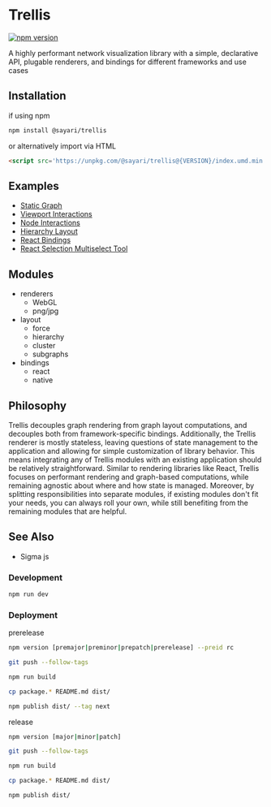 # Trellis
[![npm version](https://badge.fury.io/js/%40sayari%2Ftrellis.svg)](https://badge.fury.io/js/%40sayari%2Ftrellis)

A highly performant network visualization library with a simple, declarative API, plugable renderers, and bindings for different frameworks and use cases

## Installation
if using npm
```bash
npm install @sayari/trellis
```

or alternatively import via HTML
```html
<script src='https://unpkg.com/@sayari/trellis@{VERSION}/index.umd.min.js'></script>
```

## Examples

- [Static Graph](https://observablehq.com/@julietadams/trellis-static-graph-example-2?collection=@julietadams/trellis-examples)
- [Viewport Interactions](https://observablehq.com/@julietadams/trellis-viewport-interaction-example?collection=@julietadams/trellis-examples)
- [Node Interactions](https://observablehq.com/@julietadams/trellis-node-interaction-example)
- [Hierarchy Layout](https://observablehq.com/@julietadams/trellis-hierarchy?collection=@julietadams/trellis-examples)
- [React Bindings](https://codesandbox.io/s/trellis-react-example-84mex?file=/src/Graph.js)
- [React Selection Multiselect Tool](https://codesandbox.io/s/trellis-react-and-selection-example-68dg5?file=/src/Graph.js)

## Modules
- renderers
  - WebGL
  - png/jpg
- layout
  - force
  - hierarchy
  - cluster
  - subgraphs
- bindings
  - react
  - native

## Philosophy
Trellis decouples graph rendering from graph layout computations, and decouples both from framework-specific bindings. Additionally, the Trellis renderer is mostly stateless, leaving questions of state management to the application and allowing for simple customization of library behavior. This means integrating any of Trellis modules with an existing application should be relatively straightforward. Similar to rendering libraries like React, Trellis focuses on performant rendering and graph-based computations, while remaining agnostic about where and how state is managed. Moreover, by splitting responsibilities into separate modules, if existing modules don't fit your needs, you can always roll your own, while still benefiting from the remaining modules that are helpful.

## See Also
- Sigma js

### Development
```bash
npm run dev
```

### Deployment
prerelease
```bash
npm version [premajor|preminor|prepatch|prerelease] --preid rc

git push --follow-tags

npm run build

cp package.* README.md dist/

npm publish dist/ --tag next
```

release
```bash
npm version [major|minor|patch]

git push --follow-tags

npm run build

cp package.* README.md dist/

npm publish dist/
```
